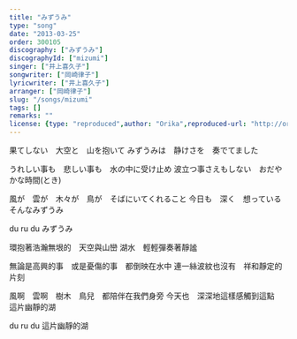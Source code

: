 ```yaml
---
title: "みずうみ"
type: "song"
date: "2013-03-25"
order: 300105
discography: ["みずうみ"]
discographyId: ["mizumi"]
singer: ["井上喜久子"]
songwriter: ["岡崎律子"]
lyricwriter: ["井上喜久子"]
arranger: ["岡崎律子"]
slug: "/songs/mizumi"
tags: []
remarks: ""
license: {type: "reproduced",author: "Orika",reproduced-url: "http://orikamushi.myweb.hinet.net",reproduced-website: "織歌蟲"}
---
```


果てしない　大空と　山を抱いて 
みずうみは　静けさを　奏でてました 

うれしい事も　悲しい事も　水の中に受け止め 
波立つ事さえもしない　おだやかな時間(とき) 

風が　雲が　木々が　鳥が　そばにいてくれること 
今日も　深く　想っている　そんなみずうみ

du ru du みずうみ

<!-- 翻译 -->

環抱著浩瀚無垠的　天空與山巒
湖水　輕輕彈奏著靜謐

無論是高興的事　或是憂傷的事　都倒映在水中
連一絲波紋也沒有　祥和靜定的片刻

風啊　雲啊　樹木　鳥兒　都陪伴在我們身旁
今天也　深深地這樣感觸到這點　這片幽靜的湖

du ru du 這片幽靜的湖
